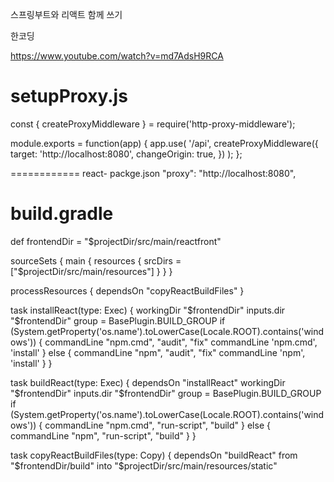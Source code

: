 스프링부트와 리액트 함께 쓰기

한코딩

https://www.youtube.com/watch?v=md7AdsH9RCA


setupProxy.js
======================
const { createProxyMiddleware } = require('http-proxy-middleware');


module.exports = function(app) {
  app.use(
    '/api',
    createProxyMiddleware({
      target: 'http://localhost:8080',
      changeOrigin: true,
    })
  );
};

============
react-
packge.json
"proxy": "http://localhost:8080",


build.gradle
=====================
def frontendDir = "$projectDir/src/main/reactfront"

sourceSets {
main {
resources { srcDirs = ["$projectDir/src/main/resources"]
}
}
}

processResources { dependsOn "copyReactBuildFiles" }

task installReact(type: Exec) {
workingDir "$frontendDir"
inputs.dir "$frontendDir"
group = BasePlugin.BUILD_GROUP
if (System.getProperty('os.name').toLowerCase(Locale.ROOT).contains('windows')) {
commandLine "npm.cmd", "audit", "fix"
commandLine 'npm.cmd', 'install' }
else {
commandLine "npm", "audit", "fix" commandLine 'npm', 'install'
}
}

task buildReact(type: Exec) {
dependsOn "installReact"
workingDir "$frontendDir"
inputs.dir "$frontendDir"
group = BasePlugin.BUILD_GROUP
if (System.getProperty('os.name').toLowerCase(Locale.ROOT).contains('windows')) {
commandLine "npm.cmd", "run-script", "build"
} else {
commandLine "npm", "run-script", "build"
}
}

task copyReactBuildFiles(type: Copy) {
dependsOn "buildReact"
from "$frontendDir/build"
into "$projectDir/src/main/resources/static"
